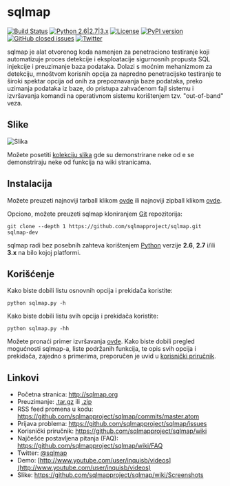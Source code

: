 # sqlmap

[![Build Status](https://api.travis-ci.org/sqlmapproject/sqlmap.svg?branch=master)](https://travis-ci.org/sqlmapproject/sqlmap) [![Python 2.6|2.7|3.x](https://img.shields.io/badge/python-2.6|2.7|3.x-yellow.svg)](https://www.python.org/) [![License](https://img.shields.io/badge/license-GPLv2-red.svg)](https://raw.githubusercontent.com/sqlmapproject/sqlmap/master/LICENSE) [![PyPI version](https://badge.fury.io/py/sqlmap.svg)](https://badge.fury.io/py/sqlmap) [![GitHub closed issues](https://img.shields.io/github/issues-closed-raw/sqlmapproject/sqlmap.svg?colorB=ff69b4)](https://github.com/sqlmapproject/sqlmap/issues?q=is%3Aissue+is%3Aclosed) [![Twitter](https://img.shields.io/badge/twitter-@sqlmap-blue.svg)](https://twitter.com/sqlmap)

sqlmap je alat otvorenog koda namenjen za penetraciono testiranje koji automatizuje proces detekcije i eksploatacije sigurnosnih propusta SQL injekcije i preuzimanje baza podataka. Dolazi s moćnim mehanizmom za detekciju, mnoštvom korisnih opcija za napredno penetracijsko testiranje te široki spektar opcija od onih za prepoznavanja baze podataka, preko uzimanja podataka iz baze, do pristupa zahvaćenom fajl sistemu i izvršavanja komandi na operativnom sistemu korištenjem tzv. "out-of-band" veza.

Slike
----

![Slika](https://raw.github.com/wiki/sqlmapproject/sqlmap/images/sqlmap_screenshot.png)

Možete posetiti [kolekciju slika](https://github.com/sqlmapproject/sqlmap/wiki/Screenshots) gde su demonstrirane neke od e se demonstriraju neke od funkcija na wiki stranicama.

Instalacija
----

Možete preuzeti najnoviji tarball klikom [ovde](https://github.com/sqlmapproject/sqlmap/tarball/master) ili najnoviji zipball klikom [ovde](https://github.com/sqlmapproject/sqlmap/zipball/master).

Opciono, možete preuzeti sqlmap kloniranjem [Git](https://github.com/sqlmapproject/sqlmap) repozitorija:

    git clone --depth 1 https://github.com/sqlmapproject/sqlmap.git sqlmap-dev

sqlmap radi bez posebnih zahteva korištenjem [Python](http://www.python.org/download/) verzije **2.6**, **2.7** i/ili **3.x** na bilo kojoj platformi.

Korišćenje
----

Kako biste dobili listu osnovnih opcija i prekidača koristite:

    python sqlmap.py -h

Kako biste dobili listu svih opcija i prekidača koristite:

    python sqlmap.py -hh

Možete pronaći primer izvršavanja [ovde](https://asciinema.org/a/46601).
Kako biste dobili pregled mogućnosti sqlmap-a, liste podržanih funkcija, te opis svih opcija i prekidača, zajedno s primerima, preporučen je uvid u [korisnički priručnik](https://github.com/sqlmapproject/sqlmap/wiki/Usage).

Linkovi
----

* Početna stranica: http://sqlmap.org
* Preuzimanje: [.tar.gz](https://github.com/sqlmapproject/sqlmap/tarball/master) ili [.zip](https://github.com/sqlmapproject/sqlmap/zipball/master)
* RSS feed promena u kodu: https://github.com/sqlmapproject/sqlmap/commits/master.atom
* Prijava problema: https://github.com/sqlmapproject/sqlmap/issues
* Korisnički priručnik: https://github.com/sqlmapproject/sqlmap/wiki
* Najčešće postavljena pitanja (FAQ): https://github.com/sqlmapproject/sqlmap/wiki/FAQ
* Twitter: [@sqlmap](https://twitter.com/sqlmap)
* Demo: [http://www.youtube.com/user/inquisb/videos](http://www.youtube.com/user/inquisb/videos)
* Slike: https://github.com/sqlmapproject/sqlmap/wiki/Screenshots

